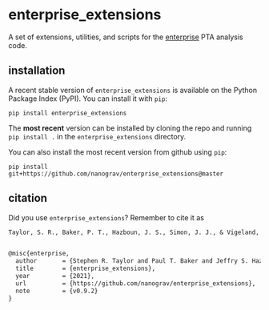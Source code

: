 # enterprise_extensions
A set of extensions, utilities, and scripts for the [enterprise](https://github.com/nanograv/enterprise) PTA analysis code.

## installation
A recent stable version of `enterprise_extensions` is available on the Python Package Index (PyPI).
You can install it with `pip`:
```
pip install enterprise_extensions
```

The __most recent__ version can be installed by cloning the repo and running `pip install .` in the `enterprise_extensions` directory.

You can also install the most recent version from github using `pip`:
```
pip install git+https://github.com/nanograv/enterprise_extensions@master
```

## citation
Did you use `enterprise_extensions`?
Remember to cite it as
```latex
Taylor, S. R., Baker, P. T., Hazboun, J. S., Simon, J. J., & Vigeland, S. J. (2021). enterprise_extensions v0.9.2. https://github.com/nanograv/enterprise_extensions


@misc{enterprise,
  author       = {Stephen R. Taylor and Paul T. Baker and Jeffry S. Hazboun and Joseph J. Simon and Sarah J. Vigeland},
  title        = {enterprise_extensions},
  year         = {2021},
  url          = {https://github.com/nanograv/enterprise_extensions},
  note         = {v0.9.2}
}
```

<!--
  howpublished = {Zenodo},
  doi          = {10.5281/zenodo.XXXXXXX},
-->
